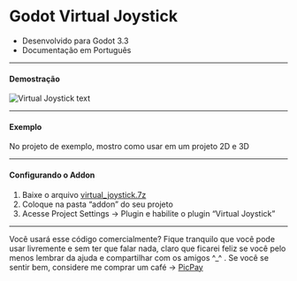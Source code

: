 # **Godot Virtual Joystick**

- Desenvolvido para Godot 3.3
- Documentação em Português

------------

#### Demostração
![Virtual Joystick text](https://github.com/mcunha-br/Godot_VirtualJoystick/raw/main/capa_virtual_joystick.png "Virtual Joystick")

------------

#### Exemplo
No projeto de exemplo, mostro como usar em um projeto 2D e 3D

------------


#### Configurando o Addon
1. Baixe o arquivo [virtual_joystick.7z](https://github.com/mcunha-br/Godot_VirtualJoystick/raw/main/virtual_joystick.7z)
2. Coloque na pasta “addon” do seu projeto
3. Acesse Project Settings -> Plugin e habilite o plugin “Virtual Joystick”


------------

Você usará esse código comercialmente? Fique tranquilo que você pode usar livremente e sem ter que falar nada, claro que ficarei feliz se você pelo menos lembrar da ajuda e compartilhar com os amigos ^_^ . Se você se sentir bem, considere me comprar um café -> [PicPay](https://drive.google.com/file/d/1gdOPqMZDVS8T_i8JToAUN2eQcC-Tn8qq/view?usp=sharing "PicPay")

